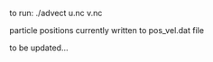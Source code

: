 to run:
./advect u.nc v.nc

particle positions currently written to pos_vel.dat file

to be updated...
